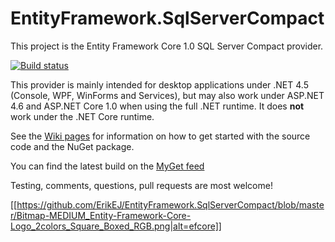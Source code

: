 # EntityFramework.SqlServerCompact
This project is the Entity Framework Core 1.0 SQL Server Compact provider.

[![Build status](https://ci.appveyor.com/api/projects/status/y7eyabev603qgy7h/branch/master?svg=true)](https://ci.appveyor.com/project/ErikEJ/entityframework-sqlservercompact/branch/master)

This provider is mainly intended for desktop applications under .NET 4.5 (Console, WPF, WinForms and Services), but may also work under ASP.NET 4.6 and ASP.NET Core 1.0 when using the full .NET runtime. It does **not** work under the .NET Core runtime.

See the [Wiki pages](https://github.com/ErikEJ/EntityFramework.SqlServerCompact/wiki) for information on how to get started with the source code and the NuGet package.

You can find the latest build on the [MyGet feed](https://www.myget.org/gallery/ef7-sqlce)

Testing, comments, questions, pull requests are most welcome!

[[https://github.com/ErikEJ/EntityFramework.SqlServerCompact/blob/master/Bitmap-MEDIUM_Entity-Framework-Core-Logo_2colors_Square_Boxed_RGB.png|alt=efcore]]
